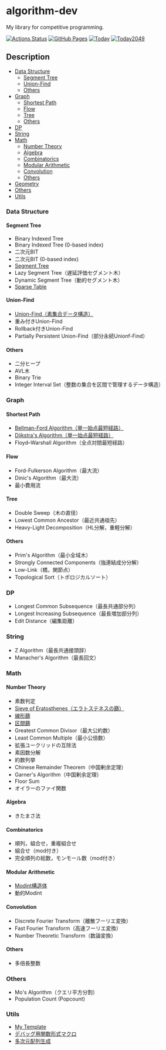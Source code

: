 # algorithm-dev
My library for competitive programming.

[![Actions Status](https://github.com/today2098/algorithm/workflows/verify/badge.svg)](https://github.com/today2098/algorithm-dev/actions)
[![GitHub Pages](https://img.shields.io/static/v1?label=GitHub+Pages&message=+&color=brightgreen&logo=github)](https://today2098.github.io/algorithm-dev/)
[![Today](https://img.shields.io/endpoint?url=https%3A%2F%2Fatcoder-badges.now.sh%2Fapi%2Fatcoder%2Fjson%2FToday)](https://atcoder.jp/users/Today)
[![Today2049](https://img.shields.io/endpoint?url=https%3A%2F%2Fatcoder-badges.now.sh%2Fapi%2Fcodeforces%2Fjson%2FToday2049)](https://codeforces.com/profile/Today2049)


## Description

- [Data Structure](#DataStructure)
    - [Segment Tree](#SegmentTree)
    - [Union-Find](#UnionFind)
    - [Others](#DataStructureOthers)
- [Graph](#Graph)
    - [Shortest Path](#ShortestPath)
    - [Flow](#Flow)
    - [Tree](#Tree)
    - [Others](#GraphOthers)
- [DP](#DP)
- [String](#String)
- [Math](#Math)
    - [Number Theory](#NumberTheory)
    - [Algebra](#Algebra)
    - [Combinatorics](#Combinatorics)
    - [Modular Arithmetic](#ModularArithmetic)
    - [Convolution](#Convolution)
    - [Others](#MathOthers)
- [Geometry](#Geometry)
- [Others](#Others)
- [Utils](#Utils)


<a id="DataStructure"></a>
### Data Structure

<a id="SegmentTree"></a>
#### Segment Tree

- Binary Indexed Tree
- Binary Indexed Tree (0-based index)
- 二次元BIT
- 二次元BIT (0-based index)
- [Segment Tree](https://today2098.github.io/algorithm-dev/lib/DataStructure/SegmentTree/segment_tree.hpp)
- Lazy Segment Tree（遅延評価セグメント木）
- Dynamic Segment Tree（動的セグメント木）
- [Sparse Table](https://today2098.github.io/algorithm-dev/lib/DataStructure/SegmentTree/sparse_table.hpp)


<a id="UnionFind"></a>
#### Union-Find

- [Union-Find（素集合データ構造）](https://today2098.github.io/algorithm-dev/lib/DataStructure/UnionFind/union_find.hpp)
- 重み付きUnion-Find
- Rollback付きUnion-Find
- Partially Persistent Union-Find（部分永続Unionf-Find）


<a id="DataStructureOthers"></a>
#### Others

- 二分ヒープ
- AVL木
- Binary Trie
- Integer Interval Set（整数の集合を区間で管理するデータ構造）


<a id="Graph"></a>
### Graph

<a id="ShortestPath"></a>
#### Shortest Path

- [Bellman-Ford Algorithm（単一始点最短経路）](https://today2098.github.io/algorithm-dev/lib/Graph/ShortestPath/bellman_ford.hpp)
- [Dijkstra's Algorithm（単一始点最短経路）](https://today2098.github.io/algorithm-dev/lib/Graph/ShortestPath/dijkstra.hpp)
- Floyd–Warshall Algorithm（全点対間最短経路）


<a id="Flow"></a>
#### Flow

- Ford-Fulkerson Algorithm（最大流）
- Dinic's Algorithm（最大流）
- 最小費用流


<a id="Tree"></a>
#### Tree

- Double Sweep（木の直径）
- Lowest Common Ancestor（最近共通祖先）
- Heavy-Light Decomposition（HL分解，重軽分解）


<a id="GraphOthers"></a>
#### Others

- Prim's Algorithm（最小全域木）
- Strongly Connected Components（強連結成分分解）
- Low-Link（橋，関節点）
- Topological Sort（トポロジカルソート）


<a id="DP"></a>
### DP

- Longest Common Subsequence（最長共通部分列）
- Longest Increasing Subsequence（最長増加部分列）
- Edit Distance（編集距離）


<a id="String"></a>
### String

- Z Algorithm（最長共通接頭辞）
- Manacher's Algorithm（最長回文）


<a id="Math"></a>
### Math

<a id="NumberTheory"></a>
#### Number Theory

- 素数判定
- [Sieve of Eratosthenes（エラトステネスの篩）](https://today2098.github.io/algorithm-dev/lib/Math/NumberTheory/sieve.hpp)
- [線形篩](https://today2098.github.io/algorithm-dev/lib/Math/NumberTheory/liner_sieve.hpp)
- [区間篩](https://today2098.github.io/algorithm-dev/lib/Math/NumberTheory/segment_sieve.hpp)
- Greatest Common Divisor（最大公約数）
- Least Common Multiple（最小公倍数）
- 拡張ユークリッドの互除法
- 素因数分解
- 約数列挙
- Chinese Remainder Theorem（中国剰余定理）
- Garner's Algorithm（中国剰余定理）
- Floor Sum
- オイラーのファイ関数


<a id="Algebra"></a>
#### Algebra

- きたまさ法


<a id="Combinatorics"></a>
#### Combinatorics

- 順列，組合せ，重複組合せ
- 組合せ（mod付き）
- 完全順列の総数，モンモール数（mod付き）


<a id="ModularArithmetic"></a>
#### Modular Arithmetic

- [Modint構造体](https://today2098.github.io/algorithm-dev/lib/Math/ModularArithmetic/modint.hpp)
- 動的Modint


<a id="Convolution"></a>
#### Convolution

- Discrete Fourier Transform（離散フーリエ変換）
- Fast Fourier Transform（高速フーリエ変換）
- Number Theoretic Transform（数論変換）


<a id="MathOthers"></a>
#### Others

- 多倍長整数


<a id="Others"></a>
### Others

- Mo's Algorithm（クエリ平方分割）
- Population Count (Popcount)


<a id="Utils"></a>
### Utils

- [My Template](https://today2098.github.io/algorithm-dev/lib/Utils/template.hpp)
- [デバッグ用関数形式マクロ](https://today2098.github.io/algorithm-dev/lib/Utils/debug.hpp)
- [多次元配列生成](https://today2098.github.io/algorithm-dev/lib/Utils/table.hpp)
